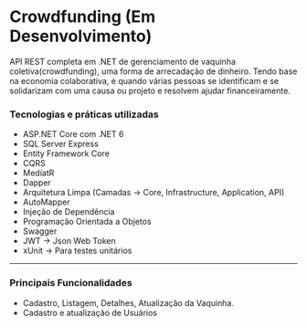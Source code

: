 # Crowdfunding (Em Desenvolvimento)
API REST completa em .NET de gerenciamento de vaquinha coletiva(crowdfunding), uma forma de arrecadação de dinheiro. Tendo base na economia colaborativa, é quando várias pessoas se identificam e se solidarizam com uma causa ou projeto e resolvem ajudar financeiramente.

### Tecnologias e práticas utilizadas
* ASP.NET Core com .NET 6
* SQL Server Express
* Entity Framework Core
* CQRS
* MediatR
* Dapper
* Arquitetura Limpa (Camadas -> Core, Infrastructure, Application, API)
* AutoMapper
* Injeção de Dependência
* Programação Orientada a Objetos
* Swagger
* JWT -> Json Web Token
* xUnit -> Para testes unitários

---
### Principais Funcionalidades
* Cadastro, Listagem, Detalhes, Atualização da Vaquinha.
* Cadastro e atualização de Usuários
